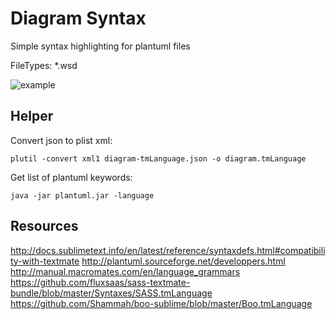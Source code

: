 # Diagram Syntax

Simple syntax highlighting for plantuml files

FileTypes: *.wsd

![example](https://f.cloud.github.com/assets/23027/434215/b248d69c-af26-11e2-8743-33556d2da0fa.png)

## Helper

Convert json to plist xml:
```
plutil -convert xml1 diagram-tmLanguage.json -o diagram.tmLanguage
```

Get list of plantuml keywords:
```
java -jar plantuml.jar -language
```

## Resources

http://docs.sublimetext.info/en/latest/reference/syntaxdefs.html#compatibility-with-textmate
http://plantuml.sourceforge.net/developpers.html
http://manual.macromates.com/en/language_grammars
https://github.com/fluxsaas/sass-textmate-bundle/blob/master/Syntaxes/SASS.tmLanguage
https://github.com/Shammah/boo-sublime/blob/master/Boo.tmLanguage
